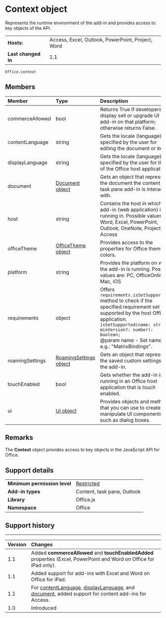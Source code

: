 
# Context object
Represents the runtime environment of the add-in and provides access to key objects of the API.

|||
|:-----|:-----|
|**Hosts:**|Access, Excel, Outlook, PowerPoint, Project, Word|
|**Last changed in**|1.1|

```
Office.context
```


## Members

| Member | Type | Description | 
|:-------|:-----|:------------|
|commerceAllowed |bool|Returns True if developers can display sell or upgrade UI in the add-in on that platform; otherwise returns False.|
|contentLanguage | string | Gets the locale (language) specified by the user for editing the document or item.|
|displayLanguage|string|Gets the locale (language) specified by the user for the UI of the Office host application.|
|document| [Document object](office.context.document.md)|Gets an object that represents the document the content or task pane add-in is interacting with.|
|host|string|Contains the host in which the add-in (web application) is running in. Possible values are: Word, Excel, PowerPoint, Outlook, OneNote, Project, Access|
|officeTheme|[OfficeTheme object](office.context.officetheme.md)|Provides access to the properties for Office theme colors.|
|platform|string|Provides the platform on which the add-in is running. Possible values are: PC, OfficeOnline, Mac, iOS|
|requirements|object|Offers `requirements.isSetSupported()` method to check if the specified requirement set is supported by the host Office application. <br/> `isSetSupported(name: string, minVersion?: number): boolean;` <br> @param name - Set name. e.g.: "MatrixBindings". <br/>|
|roamingSettings| [RoamingSettings object](office.context.roamingsettings.md)|Gets an object that represents the saved custom settings of the add-in.|
|touchEnabled|bool|Gets whether the add-in is running in an Office host application that is touch enabled.|
|ui|[Ui object](officeui.md)|Provides objects and methods that you can use to create and manipulate UI components, such as dialog boxes.|
## Remarks

The  **Context** object provides access to key objects in the JavaScript API for Office.


## Support details



|||
|:-----|:-----|
|**Minimum permission level**|[Restricted](../../docs/develop/requesting-permissions-for-api-use-in-content-and-task-pane-add-ins.md)|
|**Add-in types**|Content, task pane, Outlook|
|**Library**|Office.js|
|**Namespace**|Office|

## Support history



****


|**Version**|**Changes**|
|:-----|:-----|
|1.1|Added  **commerceAllowed** and **touchEnabledAdded** properties (Excel, PowerPoint and Word on Office for iPad only).|
|1.1|Added support for add-ins with Excel and Word on Office for iPad.|
|1.1|For [contentLanguage](../../reference/shared/office.context.contentlanguage.md), [displayLanguage](../../reference/shared/office.context.displaylanguage.md), and [document](../../reference/shared/office.context.document.md), added support for content add-ins for Access.|
|1.0|Introduced|
